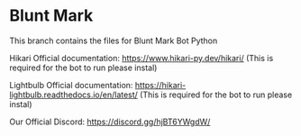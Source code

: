 # Blunt Mark
This branch contains the files for Blunt Mark Bot Python

Hikari Official documentation: https://www.hikari-py.dev/hikari/
(This is required for the bot to run please instal)

Lightbulb Official documentation: https://hikari-lightbulb.readthedocs.io/en/latest/
(This is required for the bot to run please instal)

Our Official Discord: https://discord.gg/hjBT6YWgdW/
